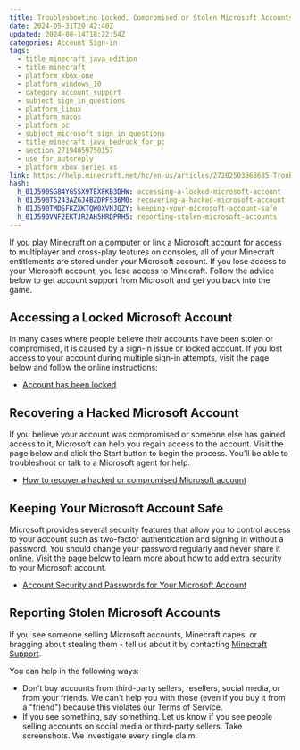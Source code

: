 ```yaml
---
title: Troubleshooting Locked, Compromised or Stolen Microsoft Accounts
date: 2024-05-31T20:42:40Z
updated: 2024-08-14T18:22:54Z
categories: Account Sign-in
tags:
  - title_minecraft_java_edition
  - title_minecraft
  - platform_xbox_one
  - platform_windows_10
  - category_account_support
  - subject_sign_in_questions
  - platform_linux
  - platform_macos
  - platform_pc
  - subject_microsoft_sign_in_questions
  - title_minecraft_java_bedrock_for_pc
  - section_27194059750157
  - use_for_autoreply
  - platform_xbox_series_xs
link: https://help.minecraft.net/hc/en-us/articles/27202503868685-Troubleshooting-Locked-Compromised-or-Stolen-Microsoft-Accounts
hash:
  h_01J590SG84YGSSX9TEXFKB3DHW: accessing-a-locked-microsoft-account
  h_01J590T5243AZGJ4BZDPFS36M0: recovering-a-hacked-microsoft-account
  h_01J590TMDSFKZXKTQW0XVNJQZY: keeping-your-microsoft-account-safe
  h_01J590VNF2EKTJR2AH5HRDPRH5: reporting-stolen-microsoft-accounts
---
```


If you play Minecraft on a computer or link a Microsoft account for access to multiplayer and cross-play features on consoles, all of your Minecraft entitlements are stored under your Microsoft account. If you lose access to your Microsoft account, you lose access to Minecraft. Follow the advice below to get account support from Microsoft and get you back into the game.

## Accessing a Locked Microsoft Account

In many cases where people believe their accounts have been stolen or compromised, it is caused by a sign-in issue or locked account. If you lost access to your account during multiple sign-in attempts, visit the page below and follow the online instructions:

- [Account has been locked](https://support.microsoft.com/en-us/account-billing/account-has-been-locked-805e8b0d-4141-29b2-7b65-df6ff6c9ce27)

## Recovering a Hacked Microsoft Account

If you believe your account was compromised or someone else has gained access to it, Microsoft can help you regain access to the account. Visit the page below and click the Start button to begin the process. You’ll be able to troubleshoot or talk to a Microsoft agent for help.

- [How to recover a hacked or compromised Microsoft account](https://support.microsoft.com/en-us/account-billing/how-to-recover-a-hacked-or-compromised-microsoft-account-24ca907d-bcdf-a44b-4656-47f0cd89c245)

## Keeping Your Microsoft Account Safe

Microsoft provides several security features that allow you to control access to your account such as two-factor authentication and signing in without a password. You should change your password regularly and never share it online. Visit the page below to learn more about how to add extra security to your Microsoft account.

- [Account Security and Passwords for Your Microsoft Account](./Account-Security-and-Passwords-for-Your-Microsoft-Account.md)

## Reporting Stolen Microsoft Accounts

If you see someone selling Microsoft accounts, Minecraft capes, or bragging about stealing them - tell us about it by contacting [Minecraft Support](https://aka.ms/Minecraft-Support).

You can help in the following ways:

- Don’t buy accounts from third-party sellers, resellers, social media, or from your friends. We can't help you with those (even if you buy it from a "friend") because this violates our Terms of Service.
- If you see something, say something. Let us know if you see people selling accounts on social media or third-party sellers. Take screenshots. We investigate every single claim.
